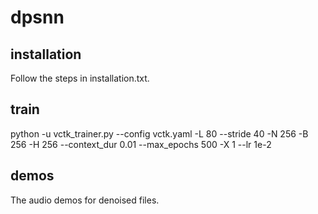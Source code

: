 # dpsnn

## installation
Follow the steps in installation.txt.

## train
python -u vctk_trainer.py --config vctk.yaml -L 80 --stride 40 -N 256 -B 256 -H 256 --context_dur 0.01 --max_epochs 500 -X 1 --lr 1e-2

## demos
The audio demos for denoised files.